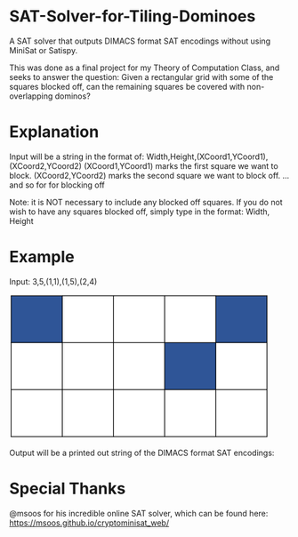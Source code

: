 # SAT-Solver-for-Tiling-Dominoes
A SAT solver that outputs DIMACS format SAT encodings without using MiniSat or Satispy.

This was done as a final project for my Theory of Computation Class, and seeks to answer the question: Given a rectangular grid with some of the squares blocked off, can the remaining squares be covered with non-overlapping dominos? 

# Explanation
Input will be a string in the format of: Width,Height,(XCoord1,YCoord1),(XCoord2,YCoord2)
(XCoord1,YCoord1) marks the first square we want to block.
(XCoord2,YCoord2) marks the second square we want to block off.
... and so for for blocking off

Note: it is NOT necessary to include any blocked off squares. If you do not wish to have any squares blocked off, simply type in the format: Width, Height

# Example
Input: 3,5,(1,1),(1,5),(2,4)

![Example Grid](Images/blank-grid.png)


Output will be a printed out string of the DIMACS format SAT encodings:



# Special Thanks
@msoos for his incredible online SAT solver, which can be found here: https://msoos.github.io/cryptominisat_web/
